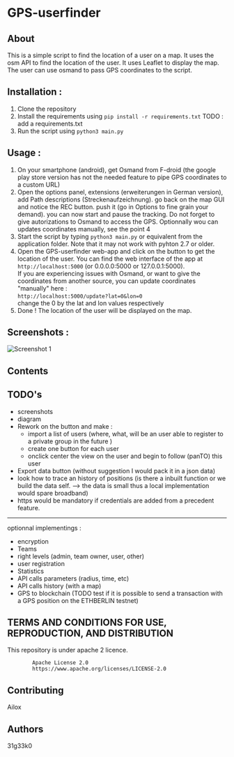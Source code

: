 # GPS-userfinder

## About

This is a simple script to find the location of a user on a map. It uses the osm API to find the location of the user. It uses Leaflet to display the map. The user can use osmand to pass GPS coordinates to the script.

## Installation :

1. Clone the repository
2. Install the requirements using `pip install -r requirements.txt` TODO : add a requirements.txt
3. Run the script using `python3 main.py`

## Usage :

1. On your smartphone (android), get Osmand from F-droid (the google play store version has not the needed feature to pipe GPS coordinates to a custom URL)
2. Open the options panel, extensions (erweiterungen in German version), add Path descriptions (Streckenaufzeichnung). go back on the map GUI and notice the REC button. push it (go in Options to fine grain your demand). you can now start and pause the tracking. Do not forget to give autorizations to Osmand to access the GPS. Optionnally wou can updates coordinates manually, see the point 4
3. Start the script by typing `python3 main.py` or equivalent from the application folder. Note that it may not work with pyhton 2.7 or older.
4. Open the GPS-userfinder web-app and click on the button to get the location of the user. You can find the web interface of the app at `http://localhost:5000`  (or 0.0.0.0:5000 or 127.0.0.1:5000).   
If you are experiencing issues with Osmand, or want to give the coordinates from another source, you can update coordinates "manually" here :   
`http://localhost:5000/update?lat=0&lon=0`   
change the 0 by the lat and lon values respectively
5. Done ! The location of the user will be displayed on the map.

## Screenshots :

![Screenshot 1](./assets/screenshot1.png)

## Contents

## TODO's
* screenshots
* diagram
* Rework on the button and make :
    - import a list of users (where, what, will be an user able to register to a private group in the future )
    - create one button for each user
    - onclick center the view on the user and begin to follow (panTO) this user
* Export data button (without suggestion I would pack it in a json data)
* look how to trace an history of positions (is there a inbuilt function or we build the data self. --> the data is small thus a local implementation would spare broadband)
* https would be mandatory if credentials are added from a precedent feature.

---
optionnal implementings :
* encryption
* Teams
* right levels (admin, team owner, user, other)
* user registration
* Statistics
* API calls parameters (radius, time, etc)
* API calls history (with a map)
* GPS to blockchain (TODO test if it is possible to send a transaction with a GPS position on the ETHBERLIN testnet)

## TERMS AND CONDITIONS FOR USE, REPRODUCTION, AND DISTRIBUTION

This repository is under apache 2 licence.  

            Apache License 2.0
            https://www.apache.org/licenses/LICENSE-2.0


## Contributing

Ailox 

## Authors

31g33k0

